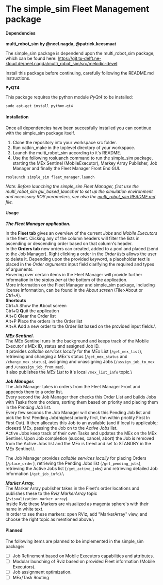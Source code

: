 # The simple_sim Fleet Management package



#### Dependencies
**multi_robot_sim by @neel.nagda, @patrick.keesmaat**

The simple_sim package is dependend upon the multi_robot_sim package, which can be found here: https://git.tu-delft.ne-kloud.de/neel.nagda/multi_robot_sim/src/melodic-devel

Install this package before continuing, carefully following the README.md instructions. 


**PyQT4**

This package requires the python module *PyQt4* to be installed:

```console
sudo apt-get install python-qt4
```


#### Installation
Once all dependencies have been succesfully installed you can continue with the simple_sim package itself.

1. Clone the repository into your workspace src folder. 
2. Run catkin_make in the toplevel directory of your workspace.
3. Launch the multi_robot_sim according to it's README.
4. Use the following rosluanch command to run the simple_sim package, starting the MEx Sentinel (MobileExecutor), Markey Array Publisher, Job Manager and finally the Fleet Manager Front End GUI.

```console
roslaunch simple_sim fleet_manager.launch
```
*Note: Before launching the simple_sim Fleet Manager, first use the multi_robot_sim gui_based_launcher to set up the simulation environment and necessary ROS parameters, see also the [multi_robot_sim README.md file](https://git.tu-delft.ne-kloud.de/neel.nagda/multi_robot_sim/src/melodic-devel/README.md).*


#### Usage
***The Fleet Manager application.***

In the **Fleet tab** gives an overview of the current *Jobs* and *Mobile Executors* in the fleet. Clicking any of the column headers will filter the lists in ascending or descending order based on that column's header.\
In the **Orders tab** new orders can created, added to a pool and placed (send to the Job Manager). Right clicking a order in the *Order lists* allows the user to delete it. Depending upon the provided *keyword*, a placeholder text is placed in the *Order arguments* input field clarifying the required and types of arguments.\
Hovering over certain items in the Fleet Manager will provide further information in the *status bar* at the bottom of the application.\
More information on the Fleet Manager and simple_sim package, including license information, can be found in the *About screen* (File>About or *Ctrl+A*).\
**Shortcuts**\
Ctrl+A  Show the **A**bout screen\
Ctrl+Q  **Q**uit the application\
Alt+C   **C**lear the Order list\
Alt+P   **P**lace the orders in the Order list\
Alt+A   **A**dd a new order to the Order list based on the provided input fields.\

***MEx Sentinel.***\
The MEx Sentinel runs in the background and keeps track of the Mobile Executor's MEx ID, status and assigned Job ID.\
It provides *callable services locally* for the MEx List (`/get_mex_list`), retrieving and changing a MEx's status (`/get_mex_status` and `/change_mex_status`), assigning and unassigning Jobs (`/assign_job_to_mex` and `/unassign_job_from_mex`).\
It also publishes the *MEx List* to it's local `/mex_list_info` topic.\

***Job Manager.***\
The Job Manager takes in orders from the Fleet Manager Front and appends them to a order list.\
Every second the Job Manager then checks this Order List and builds Jobs with Tasks from the orders, sorting them based on priority and placing them in the *Pending Job* list.\
Every few seconds the Job Manager will check this Pending Job list and pick the first Pending Job(highest priority first, thn within priotity First In First Out). It then allocates this Job to an available (and if local is applicable; closest) MEx, passing the Job on to the *Active Jobs* list.\
Active Jobs keep track of their own Tasks and updates the MEx on the MEx Sentinel. Upon Job completion (succes, cancel, abort) the Job is removed from the Active Jobs list and the MEx is freed and set to STANDBY in the MEx Sentinel.\

The Job Manager provides *callable services locally* for placing Orders (`/place_order`), retrieving the Pending Jobs list (`/get_pending_jobs`), retrieving the Active Jobs list (`/get_active_jobs`) and retrieving detailed Job Information (`/get_job_info`).\

***Marker Array.***\
The Marker Array publisher takes in the Fleet's order locations and publishes these to the *Rviz MarkerArray* topic (`/visualization_marker_array`).\
Inside Rviz these Markers are visualized as magenta sphere's with their name in white text.\
In order to see these markers: open RViz, add "MarkerArray" view, and choose the right topic as mentioned above.\



#### Planned
The following items are planned to be implemented in the simple_sim package:

* [ ] Job Refinement based on Mobile Executors capabilities and attributes.
* [ ] Modular launching of Rviz based on provided Fleet information (Mobile Executors).
* [ ] Job assignment optimization.
* [ ] MEx/Task Routing 